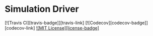 Simulation Driver
=================
[![Travis CI][travis-badge]][travis-link]
[![Codecov][codecov-badge]][codecov-link]
[![MIT License][license-badge]](LICENSE.md)
